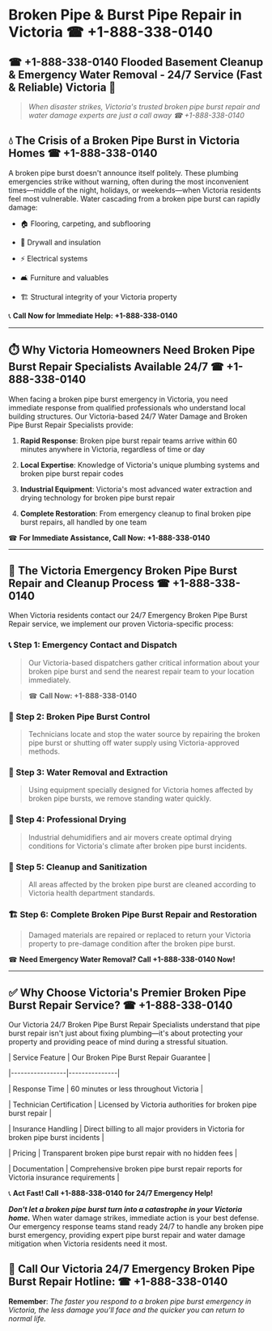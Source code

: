 # Broken Pipe & Burst Pipe Repair in Victoria ☎ +1-888-338-0140  
## ☎ +1-888-338-0140 Flooded Basement Cleanup & Emergency Water Removal - 24/7 Service (Fast & Reliable) Victoria 🚨  

> *When disaster strikes, Victoria's trusted broken pipe burst repair and water damage experts are just a call away ☎ +1-888-338-0140*  

## 💧 The Crisis of a Broken Pipe Burst in Victoria Homes ☎ +1-888-338-0140  

A broken pipe burst doesn't announce itself politely. These plumbing emergencies strike without warning, often during the most inconvenient times—middle of the night, holidays, or weekends—when Victoria residents feel most vulnerable. Water cascading from a broken pipe burst can rapidly damage:  

* 🏠 Flooring, carpeting, and subflooring  
* 🧱 Drywall and insulation  
* ⚡ Electrical systems  
* 🛋️ Furniture and valuables  
* 🏗️ Structural integrity of your Victoria property  

📞 **Call Now for Immediate Help: +1-888-338-0140**  

---  

## ⏱️ Why Victoria Homeowners Need Broken Pipe Burst Repair Specialists Available 24/7 ☎ +1-888-338-0140  

When facing a broken pipe burst emergency in Victoria, you need immediate response from qualified professionals who understand local building structures. Our Victoria-based 24/7 Water Damage and Broken Pipe Burst Repair Specialists provide:  

1. **Rapid Response**: Broken pipe burst repair teams arrive within 60 minutes anywhere in Victoria, regardless of time or day  
2. **Local Expertise**: Knowledge of Victoria's unique plumbing systems and broken pipe burst repair codes  
3. **Industrial Equipment**: Victoria's most advanced water extraction and drying technology for broken pipe burst repair  
4. **Complete Restoration**: From emergency cleanup to final broken pipe burst repairs, all handled by one team  

☎ **For Immediate Assistance, Call Now: +1-888-338-0140**  

---  

## 🔧 The Victoria Emergency Broken Pipe Burst Repair and Cleanup Process ☎ +1-888-338-0140  

When Victoria residents contact our 24/7 Emergency Broken Pipe Burst Repair service, we implement our proven Victoria-specific process:  

### 📞 Step 1: Emergency Contact and Dispatch  
> Our Victoria-based dispatchers gather critical information about your broken pipe burst and send the nearest repair team to your location immediately.  
> ☎ **Call Now: +1-888-338-0140**  

### 🚿 Step 2: Broken Pipe Burst Control  
> Technicians locate and stop the water source by repairing the broken pipe burst or shutting off water supply using Victoria-approved methods.  

### 🌊 Step 3: Water Removal and Extraction  
> Using equipment specially designed for Victoria homes affected by broken pipe bursts, we remove standing water quickly.  

### 💨 Step 4: Professional Drying  
> Industrial dehumidifiers and air movers create optimal drying conditions for Victoria's climate after broken pipe burst incidents.  

### 🧼 Step 5: Cleanup and Sanitization  
> All areas affected by the broken pipe burst are cleaned according to Victoria health department standards.  

### 🏗️ Step 6: Complete Broken Pipe Burst Repair and Restoration  
> Damaged materials are repaired or replaced to return your Victoria property to pre-damage condition after the broken pipe burst.  

☎ **Need Emergency Water Removal? Call +1-888-338-0140 Now!**  

---  

## ✅ Why Choose Victoria's Premier Broken Pipe Burst Repair Service? ☎ +1-888-338-0140  

Our Victoria 24/7 Broken Pipe Burst Repair Specialists understand that pipe burst repair isn't just about fixing plumbing—it's about protecting your property and providing peace of mind during a stressful situation.  

| Service Feature | Our Broken Pipe Burst Repair Guarantee |  
|-----------------|---------------|  
| Response Time | 60 minutes or less throughout Victoria |  
| Technician Certification | Licensed by Victoria authorities for broken pipe burst repair |  
| Insurance Handling | Direct billing to all major providers in Victoria for broken pipe burst incidents |  
| Pricing | Transparent broken pipe burst repair with no hidden fees |  
| Documentation | Comprehensive broken pipe burst repair reports for Victoria insurance requirements |  

📞 **Act Fast! Call +1-888-338-0140 for 24/7 Emergency Help!**  

***Don't let a broken pipe burst turn into a catastrophe in your Victoria home.*** When water damage strikes, immediate action is your best defense. Our emergency response teams stand ready 24/7 to handle any broken pipe burst emergency, providing expert pipe burst repair and water damage mitigation when Victoria residents need it most.  

## 📱 Call Our Victoria 24/7 Emergency Broken Pipe Burst Repair Hotline: ☎ +1-888-338-0140  

**Remember**: *The faster you respond to a broken pipe burst emergency in Victoria, the less damage you'll face and the quicker you can return to normal life.*